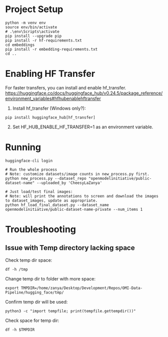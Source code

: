 # Project Setup
```shell
python -m venv env
source env/bin/activate
# .\env\Scripts\activate
pip install --upgrade pip
pip install -r hf-requirements.txt
cd embeddings
pip install -r embedding-requirements.txt
cd ..
```

# Enabling HF Transfer

For faster transfers, you can install and enable hf_transfer.
https://huggingface.co/docs/huggingface_hub/v0.24.5/package_reference/environment_variables#hfhubenablehftransfer

1. Install hf_transfer (Windows only?):
```shell
pip install huggingface_hub[hf_transfer]
```
2. Set HF_HUB_ENABLE_HF_TRANSFER=1 as an environment variable.

# Running

```shell
huggingface-cli login

# Run the whole process
# Note: customize datasets/image counts in new_process.py first.
python new_process.py --dataset_repo "openmodelinitiative/public-dataset-name" --uploaded_by 'CheesyLaZanya'

# Just load/test final images:
# Note: will print the annotations to screen and download the images to dataset_images, update as appropriate.
python hf_load_final_dataset.py --dataset_name openmodelinitiative/public-dataset-name-private --num_items 1

```

# Troubleshooting

## Issue with Temp directory lacking space

Check temp dir space:
```shell
df -h /tmp
```

Change temp dir to folder with more space:
```shell
export TMPDIR=/home/zanya/Desktop/Development/Repos/OMI-Data-Pipeline/hugging_face/tmp/
```

Confirm temp dir will be used:
```shell
python3 -c "import tempfile; print(tempfile.gettempdir())"
```

Check space for temp dir:
```shell
df -h $TMPDIR
```
